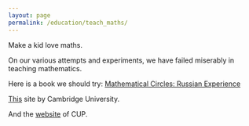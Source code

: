 ```yaml
---
layout: page
permalink: /education/teach_maths/
---
```


Make a kid love maths.

On our various attempts and experiments, we have failed miserably in teaching mathematics.

Here is a book we should try: [Mathematical Circles: Russian Experience](https://books.google.co.in/books/about/Mathematical_Circles.html?id=8bXkoKSbN9YC)

[This](https://nrich.maths.org/) site by Cambridge University.

And the [website](https://www.cambridge.org) of CUP.